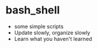 # bash_shell
- some simple scripts
- Update slowly, organize slowly
- Learn what you haven't learned

